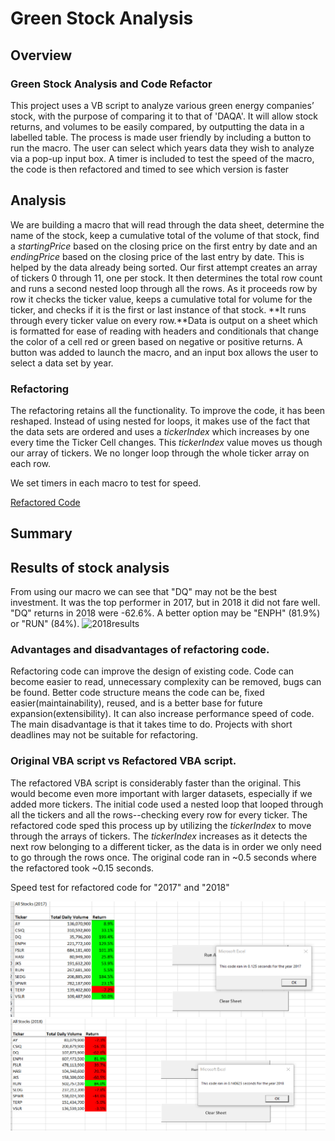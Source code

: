 # Green Stock Analysis #




## Overview ##
### Green Stock Analysis and Code Refactor ###
This project uses a VB script to analyze various green energy companies’ stock, with the purpose of comparing it to that of 'DAQA'. It will allow stock returns, and volumes to be easily compared, by outputting the data in a labelled table. The process is made user friendly by including a button to run the macro.  The user can select which years data they wish to analyze via a pop-up input box.  A timer is included to test the speed of the macro, the code is then refactored and timed to see which version is faster


## Analysis ##

We are building a macro that will read through the data sheet, determine the name of the stock, keep a cumulative total of the volume of that stock, find a *startingPrice* based on the closing price on the first entry by date and an *endingPrice* based on the closing price of the last entry by date. This is helped by the data already being sorted.
Our first attempt creates an array of tickers 0 through 11, one per stock.  It then determines the total row count and runs a second nested loop through all the rows.  As it proceeds row by row it checks the ticker value, keeps a cumulative total for volume for the ticker, and checks if it is the first or last instance of that stock. **It runs through every ticker value on every row.**Data is output on a sheet which is formatted for ease of reading with headers and conditionals that change the color of a cell red or green based on negative or positive returns. A button was added to launch the macro, and an input box allows the user to select a data set by year.


### Refactoring ###
The refactoring retains all the functionality. To improve the code, it has been reshaped. Instead of using nested for loops, it makes use of the fact that the data sets are ordered and uses a *tickerIndex* which increases by one every time the Ticker Cell changes. This *tickerIndex* value moves us though our array of tickers.   We no longer loop through the whole ticker array on each row. 

We set timers in each macro to test for speed.
 
[Refactored Code](VBA_Challenge.vbs)


## Summary ##

## Results of stock analysis ##
From using our macro we can see that "DQ" may not be the best investment. It was the top performer in 2017, but in 2018 it did not fare well. "DQ" returns in 2018 were -62.6%.  A better option may be "ENPH" (81.9%) or "RUN" (84%). 
![2018results](RussellShelley/Imagefiles/2018results.png)

### Advantages and disadvantages of refactoring code. 
Refactoring code can improve the design of existing code. Code can become easier to read, unnecessary complexity can be removed, bugs can be found.  Better code structure means the code can be, fixed easier(maintainability), reused, and is a better base for future expansion(extensibility).  It can also increase performance speed of code.
The main disadvantage is that it takes time to do.  Projects with short deadlines may not be suitable for refactoring.

### Original VBA script vs Refactored VBA script.

The refactored VBA script is considerably faster than the original. This would become even more important with larger datasets, especially if we added more tickers.  The initial code used a nested loop that looped through all the tickers and all the rows--checking every row for every ticker.  The refactored code sped this process up by utilizing the *tickerIndex* to move through the arrays of tickers.  The *tickerIndex* increases as it detects the next row belonging to a different ticker, as the data is in order we only need to go through the rows once. The original code ran in ~0.5 seconds where the refactored took ~0.15 seconds.
 
 Speed test for refactored code for "2017" and "2018"


 ![Speedtest2017](resources/VBA_Challenge_2017.png)
 ![Speedtest2018](resources/VBA_Challenge_2018.png)


















